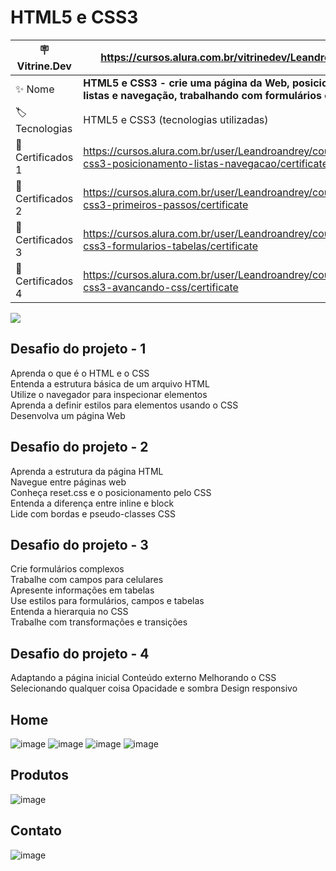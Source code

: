 # HTML5 e CSS3
| :placard: Vitrine.Dev| https://cursos.alura.com.br/vitrinedev/Leandroandrey
| -------------  | --- |
| :sparkles: Nome        | **HTML5 e CSS3 - crie uma página da Web, posicionamento, listas e navegação, trabalhando com formulários e tabelas**
| :label: Tecnologias |  HTML5 e CSS3 (tecnologias utilizadas)
| :rocket: Certificados 1       | https://cursos.alura.com.br/user/Leandroandrey/course/html5-css3-posicionamento-listas-navegacao/certificate
| :rocket: Certificados 2       | https://cursos.alura.com.br/user/Leandroandrey/course/html5-css3-primeiros-passos/certificate
| :rocket: Certificados 3       | https://cursos.alura.com.br/user/Leandroandrey/course/html5-css3-formularios-tabelas/certificate
| :rocket: Certificados 4       | https://cursos.alura.com.br/user/Leandroandrey/course/html5-css3-avancando-css/certificate

<!-- Inserir imagem com a #vitrinedev ao final do link -->
![](![Screenshot_4](https://user-images.githubusercontent.com/65931981/206862070-868e44b1-311a-45b4-8746-f853dd3b64b0.png)#vitrinedev)

## Desafio do projeto - 1

Aprenda o que é o HTML e o CSS<br />
Entenda a estrutura básica de um arquivo HTML<br />
Utilize o navegador para inspecionar elementos<br />
Aprenda a definir estilos para elementos usando o CSS<br />
Desenvolva um página Web<br />

## Desafio do projeto - 2

Aprenda a estrutura da página HTML<br />
Navegue entre páginas web<br />
Conheça reset.css e o posicionamento pelo CSS<br />
Entenda a diferença entre inline e block<br />
Lide com bordas e pseudo-classes CSS<br />

## Desafio do projeto - 3

Crie formulários complexos<br />
Trabalhe com campos para celulares<br />
Apresente informações em tabelas<br />
Use estilos para formulários, campos e tabelas<br />
Entenda a hierarquia no CSS<br />
Trabalhe com transformações e transições

## Desafio do projeto - 4

Adaptando a página inicial
Conteúdo externo
Melhorando o CSS
Selecionando qualquer coisa
Opacidade e sombra
Design responsivo

## Home

![image](https://user-images.githubusercontent.com/65931981/209584300-4196a9bb-8fc3-4a1c-8738-d4c4bc4186e6.png)
![image](https://user-images.githubusercontent.com/65931981/209584319-7189f1a5-d04a-4eb0-803a-5b750004adbd.png)
![image](https://user-images.githubusercontent.com/65931981/209584339-f18e7c0e-9108-4f66-92b3-8872e6ae3b3d.png)
![image](https://user-images.githubusercontent.com/65931981/209584381-97d36a1a-89a8-4622-9b98-abe35c8b302d.png)

## Produtos

![image](https://user-images.githubusercontent.com/65931981/208199477-3a3d093f-d41f-422d-ba9d-d13932b73f39.png)

## Contato

![image](https://user-images.githubusercontent.com/65931981/208539539-00e6d962-538e-43b1-9676-155ba811ea7c.png)

